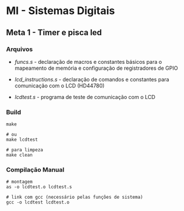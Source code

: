 # MI - Sistemas Digitais
## Meta 1 - Timer e pisca led

### Arquivos

- *funcs.s* - declaração de macros e constantes básicos para o mapeamento de memória e configuração de registradores de GPIO

- *lcd_instructions.s* - declaração de comandos e constantes para comunicação com o LCD (HD44780)

- *lcdtest.s* - programa de teste de comunicação com o LCD

### Build

```console
make

# ou
make lcdtest

# para limpeza
make clean
```

### Compilação Manual

```console
# montagem
as -o lcdtest.o lcdtest.s

# link com gcc (necessário pelas funções de sistema)
gcc -o lcdtest lcdtest.o
```